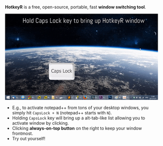 **HotkeyR** is a free, open-source, portable, fast **window switching tool**.

![alt text](Docs/Demo.gif)

* E.g., to activate notepad++ from tons of your desktop windows, you simply hit `CapsLock + N` (notepad++ starts with `N`).
* Holding `CapsLock` key will bring up a alt-tab-like list allowing you to activate window by clicking.
* Clicking **always-on-top button** on the right to keep your window frontmost. 
* Try out yourself!
